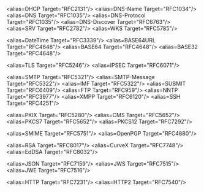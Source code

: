 


<alias=DHCP Target="RFC2131"/>
<alias=DNS-Name Target="RFC1034"/>
<alias=DNS Target="RFC1035"/>
<alias=DNS-Protocol Target="RFC1035"/>
<alias=DNS-Discover Target="RFC6763"/>
<alias=SRV Target="RFC2782"/>
<alias=WKS Target="RFC5785"/>

<alias=DateTime Target="RFC3339"/>
<alias=BASE64URL Target="RFC4648"/>
<alias=BASE64 Target="RFC4648"/>
<alias=BASE32 Target="RFC4648"/>

<alias=TLS Target="RFC5246"/>
<alias=IPSEC Target="RFC6071"/>

<alias=SMTP Target="RFC5321"/>
<alias=SMTP-Message Target="RFC5322"/>
<alias=IMF Target="RFC5322"/>
<alias=SUBMIT Target="RFC6409"/>
<alias=FTP Target="RFC959"/>
<alias=NNTP Target="RFC3977"/>
<alias=XMPP Target="RFC6120"/>
<alias=SSH Target="RFC4251"/>

<alias=PKIX Target="RFC5280"/>
<alias=CMS Target="RFC5652"/>
<alias=PKCS7 Target="RFC5652"/>
<alias=PKCS12 Target="RFC7292"/>

<alias=SMIME Target="RFC5751"/>
<alias=OpenPGP Target="RFC4880"/>

<alias=RSA Target="RFC8017"/>
<alias=CurveX Target="RFC7748"/>
<alias=EdDSA Target="RFC8032"/>

<alias=JSON Target="RFC7159"/>
<alias=JWS Target="RFC7515"/>
<alias=JWE Target="RFC7516"/>

<alias=HTTP Target="RFC7231"/>
<alias=HTTP2 Target="RFC7540"/>

